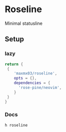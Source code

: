# Roseline

Minimal statusline

## Setup

### lazy

```lua
return {
 {
    'maxmx03/roseline',
    opts = {},
    dependencies = {
      'rose-pine/neovim',
    }
 }
}
```

### Docs

`h roseline`
